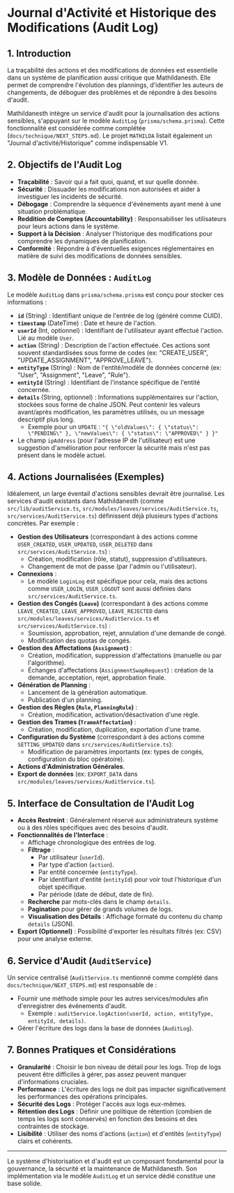 # Journal d'Activité et Historique des Modifications (Audit Log)

## 1. Introduction

La traçabilité des actions et des modifications de données est essentielle dans un système de planification aussi critique que Mathildanesth. Elle permet de comprendre l'évolution des plannings, d'identifier les auteurs de changements, de déboguer des problèmes et de répondre à des besoins d'audit.

Mathildanesth intègre un service d'audit pour la journalisation des actions sensibles, s'appuyant sur le modèle `AuditLog` (`prisma/schema.prisma`). Cette fonctionnalité est considérée comme complétée (`docs/technique/NEXT_STEPS.md`). Le projet `MATHILDA` listait également un "Journal d'activité/Historique" comme indispensable V1.

## 2. Objectifs de l'Audit Log

- **Traçabilité** : Savoir qui a fait quoi, quand, et sur quelle donnée.
- **Sécurité** : Dissuader les modifications non autorisées et aider à investiguer les incidents de sécurité.
- **Débogage** : Comprendre la séquence d'événements ayant mené à une situation problématique.
- **Reddition de Comptes (Accountability)** : Responsabiliser les utilisateurs pour leurs actions dans le système.
- **Support à la Décision** : Analyser l'historique des modifications pour comprendre les dynamiques de planification.
- **Conformité** : Répondre à d'éventuelles exigences réglementaires en matière de suivi des modifications de données sensibles.

## 3. Modèle de Données : `AuditLog`

Le modèle `AuditLog` dans `prisma/schema.prisma` est conçu pour stocker ces informations :

- **`id`** (String) : Identifiant unique de l'entrée de log (généré comme CUID).
- **`timestamp`** (DateTime) : Date et heure de l'action.
- **`userId`** (Int, optionnel) : Identifiant de l'utilisateur ayant effectué l'action. Lié au modèle `User`.
- **`action`** (String) : Description de l'action effectuée. Ces actions sont souvent standardisées sous forme de codes (ex: "CREATE_USER", "UPDATE_ASSIGNMENT", "APPROVE_LEAVE").
- **`entityType`** (String) : Nom de l'entité/modèle de données concerné (ex: "User", "Assignment", "Leave", "Rule").
- **`entityId`** (String) : Identifiant de l'instance spécifique de l'entité concernée.
- **`details`** (String, optionnel) : Informations supplémentaires sur l'action, stockées sous forme de chaîne JSON. Peut contenir les valeurs avant/après modification, les paramètres utilisés, ou un message descriptif plus long.
  - Exemple pour un `UPDATE` : `"{ \"oldValues\": { \"status\": \"PENDING\" }, \"newValues\": { \"status\": \"APPROVED\" } }"`
- Le champ `ipAddress` (pour l'adresse IP de l'utilisateur) est une suggestion d'amélioration pour renforcer la sécurité mais n'est pas présent dans le modèle actuel.

## 4. Actions Journalisées (Exemples)

Idéalement, un large éventail d'actions sensibles devrait être journalisé. Les services d'audit existants dans Mathildanesth (comme `src/lib/auditService.ts`, `src/modules/leaves/services/AuditService.ts`, `src/services/AuditService.ts`) définissent déjà plusieurs types d'actions concrètes. Par exemple :

- **Gestion des Utilisateurs** (correspondant à des actions comme `USER_CREATED`, `USER_UPDATED`, `USER_DELETED` dans `src/services/AuditService.ts`) :
  - Création, modification (rôle, statut), suppression d'utilisateurs.
  - Changement de mot de passe (par l'admin ou l'utilisateur).
- **Connexions** :
  - Le modèle `LoginLog` est spécifique pour cela, mais des actions comme `USER_LOGIN`, `USER_LOGOUT` sont aussi définies dans `src/services/AuditService.ts`.
- **Gestion des Congés (`Leave`)** (correspondant à des actions comme `LEAVE_CREATED`, `LEAVE_APPROVED`, `LEAVE_REJECTED` dans `src/modules/leaves/services/AuditService.ts` et `src/services/AuditService.ts`) :
  - Soumission, approbation, rejet, annulation d'une demande de congé.
  - Modification des quotas de congés.
- **Gestion des Affectations (`Assignment`)** :
  - Création, modification, suppression d'affectations (manuelle ou par l'algorithme).
  - Échanges d'affectations (`AssignmentSwapRequest`) : création de la demande, acceptation, rejet, approbation finale.
- **Génération de Planning** :
  - Lancement de la génération automatique.
  - Publication d'un planning.
- **Gestion des Règles (`Rule`, `PlanningRule`)** :
  - Création, modification, activation/désactivation d'une règle.
- **Gestion des Trames (`TrameAffectation`)** :
  - Création, modification, duplication, exportation d'une trame.
- **Configuration du Système** (correspondant à des actions comme `SETTING_UPDATED` dans `src/services/AuditService.ts`):
  - Modification de paramètres importants (ex: types de congés, configuration du bloc opératoire).
- **Actions d'Administration Générales**.
- **Export de données** (ex: `EXPORT_DATA` dans `src/modules/leaves/services/AuditService.ts`).

## 5. Interface de Consultation de l'Audit Log

- **Accès Restreint** : Généralement réservé aux administrateurs système ou à des rôles spécifiques avec des besoins d'audit.
- **Fonctionnalités de l'Interface** :
  - Affichage chronologique des entrées de log.
  - **Filtrage** :
    - Par utilisateur (`userId`).
    - Par type d'action (`action`).
    - Par entité concernée (`entityType`).
    - Par identifiant d'entité (`entityId`) pour voir tout l'historique d'un objet spécifique.
    - Par période (date de début, date de fin).
  - **Recherche** par mots-clés dans le champ `details`.
  - **Pagination** pour gérer de grands volumes de logs.
  - **Visualisation des Détails** : Affichage formaté du contenu du champ `details` (JSON).
- **Export (Optionnel)** : Possibilité d'exporter les résultats filtrés (ex: CSV) pour une analyse externe.

## 6. Service d'Audit (`AuditService`)

Un service centralisé (`AuditService.ts` mentionné comme complété dans `docs/technique/NEXT_STEPS.md`) est responsable de :

- Fournir une méthode simple pour les autres services/modules afin d'enregistrer des événements d'audit.
  - Exemple : `auditService.logAction(userId, action, entityType, entityId, details)`.
- Gérer l'écriture des logs dans la base de données (`AuditLog`).

## 7. Bonnes Pratiques et Considérations

- **Granularité** : Choisir le bon niveau de détail pour les logs. Trop de logs peuvent être difficiles à gérer, pas assez peuvent manquer d'informations cruciales.
- **Performance** : L'écriture des logs ne doit pas impacter significativement les performances des opérations principales.
- **Sécurité des Logs** : Protéger l'accès aux logs eux-mêmes.
- **Rétention des Logs** : Définir une politique de rétention (combien de temps les logs sont conservés) en fonction des besoins et des contraintes de stockage.
- **Lisibilité** : Utiliser des noms d'actions (`action`) et d'entités (`entityType`) clairs et cohérents.

---

Le système d'historisation et d'audit est un composant fondamental pour la gouvernance, la sécurité et la maintenance de Mathildanesth. Son implémentation via le modèle `AuditLog` et un service dédié constitue une base solide.
